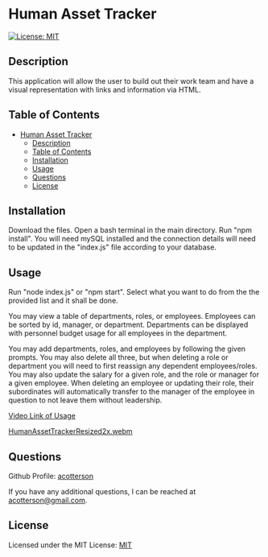 # Human Asset Tracker

[![License: MIT](https://img.shields.io/badge/License-MIT-yellow.svg)](https://opensource.org/licenses/MIT)

## Description

This application will allow the user to build out their work team and have a visual representation with links and information via HTML.

## Table of Contents

- [Human Asset Tracker](#human-asset-tracker)
  - [Description](#description)
  - [Table of Contents](#table-of-contents)
  - [Installation](#installation)
  - [Usage](#usage)
  - [Questions](#questions)
  - [License](#license)

## Installation

Download the files. Open a bash terminal in the main directory. Run "npm install". You will need mySQL installed and the connection details will need to be updated in the "index.js" file according to your database.

## Usage

Run "node index.js" or "npm start". Select what you want to do from the the provided list and it shall be done.

You may view a table of departments, roles, or employees. Employees can be sorted by id, manager, or department. Departments can be displayed with personnel budget usage for all employees in the department.

You may add departments, roles, and employees by following the given prompts. You may also delete all three, but when deleting a role or department you will need to first reassign any dependent employees/roles. You may also update the salary for a given role, and the role or manager for a given employee. When deleting an employee or updating their role, their subordinates will automatically transfer to the manager of the employee in question to not leave them without leadership.

[Video Link of Usage](https://drive.google.com/file/d/1x4Gf5DlQOY4okppMlyFFFLgsNuLeLjIk/view)


[HumanAssetTrackerResized2x.webm](https://user-images.githubusercontent.com/35825121/190838425-401ee98a-48e5-4f79-82e0-48eeae092933.webm)


## Questions

Github Profile: [acotterson](https://github.com/acotterson)

If you have any additional questions, I can be reached at [acotterson@gmail.com](mailto:acotterson@gmail.com).

## License

Licensed under the MIT License: [MIT](https://opensource.org/licenses/MIT)
